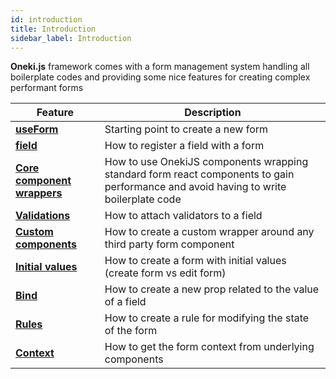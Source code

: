 ```yaml
---
id: introduction
title: Introduction
sidebar_label: Introduction
---
```


**Oneki.js** framework comes with a form management system handling all boilerplate codes and providing some nice features for creating complex performant forms

| Feature                                     | Description                                                                                                                          |
| ------------------------------------------- | ------------------------------------------------------------------------------------------------------------------------------------ |
| **[useForm](./use-form)**                   | Starting point to create a new form                                                                                                  |
| **[field](./field)**                        | How to register a field with a form                                                                                                               |
| **[Core component wrappers](./wrapper)**    | How to use OnekiJS components wrapping standard form react components to gain performance and avoid having to write boilerplate code |
| **[Validations](./validations)**            | How to attach validators to a field                                                                                                              |
| **[Custom components](./custom_component)** | How to create a custom wrapper around any third party form component                                                                 |
| **[Initial values](./initial_value)**       | How to create a form with initial values (create form vs edit form)                                                                  |
| **[Bind](./bind)**                          | How to create a new prop related to the value of a field                                                                             |
| **[Rules](./rules)**                        | How to create a rule for modifying the state of the form                                                                             |
| **[Context](./use-form-context)**                        | How to get the form context from underlying components                                                                             |
